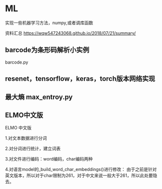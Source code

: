 # ML
实现一些机器学习方法，numpy,或者调库函数

资料汇总   https://wqw547243068.github.io/2018/07/21/summary/

## barcode为条形码解析小实例
barcode.py

## resenet，tensorflow，keras，torch版本网络实现


## 最大熵 max_entroy.py

## ELMO中文版
ELMO 中文版

1.对文本数据进行分词

2.对分词进行统计，建立词表

3.对文件进行编码：word编码，char编码两种

4.对语言model的_build_word_char_embeddings()进行修改：
  由于之前是针对英文版本，所以对于char限制为261，对于中文来说一般大于261，所以此处要隐去。
